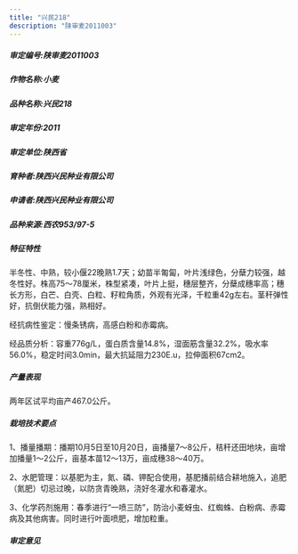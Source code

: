 ```yaml
---
title: "兴民218"
description: "陕审麦2011003"
---
```

##### 审定编号:陕审麦2011003

##### 作物名称:小麦

##### 品种名称:兴民218

##### 审定年份:2011

##### 审定单位:陕西省

##### 育种者:陕西兴民种业有限公司

##### 申请者:陕西兴民种业有限公司

##### 品种来源:西农953/97-5

##### 特征特性
半冬性、中熟，较小偃22晚熟1.7天；幼苗半匍匐，叶片浅绿色，分蘖力较强，越冬性好。株高75～78厘米，株型紧凑，叶片上挺，穗层整齐，分蘖成穗率高；穗长方形，白芒、白壳、白粒、籽粒角质，外观有光泽，千粒重42g左右。茎秆弹性好，抗倒伏能力强，熟相好。
经抗病性鉴定：慢条锈病，高感白粉和赤霉病。
经品质分析：容重776g/L，蛋白质含量14.8%，湿面筋含量32.2%，吸水率56.0%，稳定时间3.0min，最大抗延阻力230E.u，拉伸面积67cm2。


##### 产量表现
两年区试平均亩产467.0公斤。

##### 栽培技术要点
1、播量播期：播期10月5日至10月20日，亩播量7～8公斤，秸秆还田地块，亩增加播量1～2公斤，亩基本苗12～13万，亩成穗38～40万。
2、水肥管理：以基肥为主，氮、磷、钾配合使用，基肥播前结合耕地施入，追肥（氮肥）切忌过晚，以防贪青晚熟，浇好冬灌水和春灌水。
3、化学药剂施用：春季进行“一喷三防”，防治小麦蚜虫、红蜘蛛、白粉病、赤霉病及其他病害。同时进行叶面喷肥，增加粒重。


##### 审定意见

